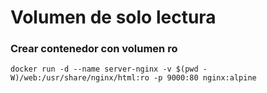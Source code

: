 # Volumen de solo lectura

### Crear contenedor con volumen ro

```
docker run -d --name server-nginx -v $(pwd -W)/web:/usr/share/nginx/html:ro -p 9000:80 nginx:alpine
```
